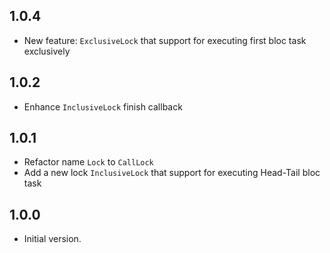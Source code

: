 ## 1.0.4

- New feature: `ExclusiveLock` that support for executing first bloc task exclusively

## 1.0.2

- Enhance `InclusiveLock` finish callback

## 1.0.1

- Refactor name `Lock` to `CallLock`
- Add a new lock `InclusiveLock` that support for executing Head-Tail bloc task

## 1.0.0

- Initial version.
